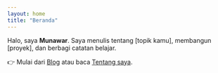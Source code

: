 ```yaml
---
layout: home
title: "Beranda"
---
```


Halo, saya **Munawar**. Saya menulis tentang [topik kamu], membangun [proyek], dan berbagi catatan belajar.

👉 Mulai dari [Blog](/blog/) atau baca [Tentang saya](/about/).
